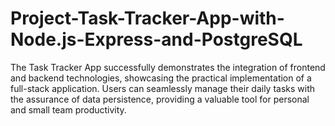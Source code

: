 # Project-Task-Tracker-App-with-Node.js-Express-and-PostgreSQL
The Task Tracker App successfully demonstrates the integration of frontend and backend technologies, showcasing the practical implementation of a full-stack application. Users can seamlessly manage their daily tasks with the assurance of data persistence, providing a valuable tool for personal and small team productivity.
